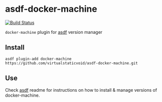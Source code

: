 # asdf-docker-machine

[![Build Status](https://travis-ci.org/virtualstaticvoid/asdf-docker-machine.svg?branch=master)](https://travis-ci.org/virtualstaticvoid/asdf-docker-machine)

`docker-machine` plugin for [asdf](https://github.com/asdf-vm/asdf) version manager

## Install

```
asdf plugin-add docker-machine https://github.com/virtualstaticvoid/asdf-docker-machine.git
```

## Use

Check [asdf](https://github.com/asdf-vm/asdf) readme for instructions on how to install & manage versions of docker-machine.
